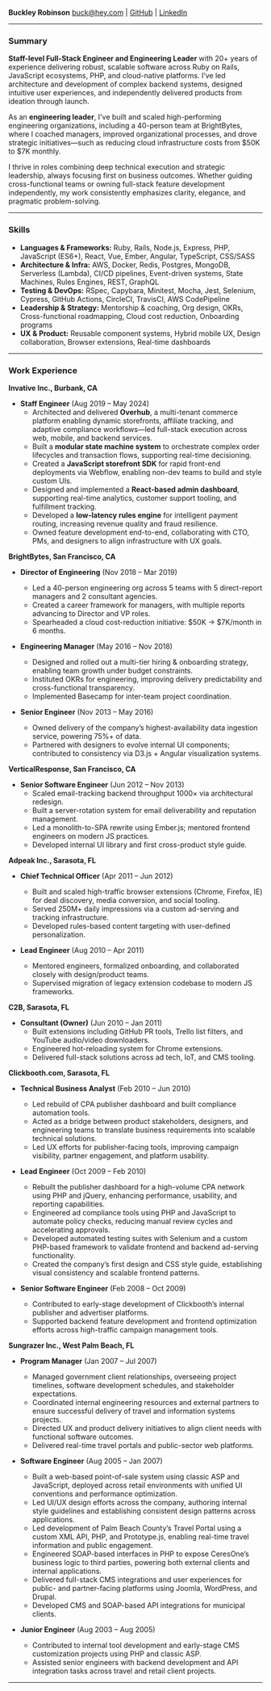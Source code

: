 **Buckley Robinson**
buck@hey.com | [GitHub](https://github.com/evilbuck) | [LinkedIn](https://linkedin.com/in/evilbuck)

---

### Summary

**Staff-level Full-Stack Engineer and Engineering Leader** with 20+ years of experience delivering robust, scalable software across Ruby on Rails, JavaScript ecosystems, PHP, and cloud-native platforms. I’ve led architecture and development of complex backend systems, designed intuitive user experiences, and independently delivered products from ideation through launch.

As an **engineering leader**, I've built and scaled high-performing engineering organizations, including a 40-person team at BrightBytes, where I coached managers, improved organizational processes, and drove strategic initiatives—such as reducing cloud infrastructure costs from $50K to $7K monthly.

I thrive in roles combining deep technical execution and strategic leadership, always focusing first on business outcomes. Whether guiding cross-functional teams or owning full-stack feature development independently, my work consistently emphasizes clarity, elegance, and pragmatic problem-solving.

---

### Skills

- **Languages & Frameworks:** Ruby, Rails, Node.js, Express, PHP, JavaScript (ES6+), React, Vue, Ember, Angular, TypeScript, CSS/SASS
- **Architecture & Infra:** AWS, Docker, Redis, Postgres, MongoDB, Serverless (Lambda), CI/CD pipelines, Event-driven systems, State Machines, Rules Engines, REST, GraphQL
- **Testing & DevOps:** RSpec, Capybara, Minitest, Mocha, Jest, Selenium, Cypress, GitHub Actions, CircleCI, TravisCI, AWS CodePipeline
- **Leadership & Strategy:** Mentorship & coaching, Org design, OKRs, Cross-functional roadmapping, Cloud cost reduction, Onboarding programs
- **UX & Product:** Reusable component systems, Hybrid mobile UX, Design collaboration, Browser extensions, Real-time dashboards

---

### Work Experience

**Invative Inc., Burbank, CA**

- **Staff Engineer** (Aug 2019 – May 2024)
  - Architected and delivered **Overhub**, a multi-tenant commerce platform enabling dynamic storefronts, affiliate tracking, and adaptive compliance workflows—led full-stack execution across web, mobile, and backend services.
  - Built a **modular state machine system** to orchestrate complex order lifecycles and transaction flows, supporting real-time decisioning.
  - Created a **JavaScript storefront SDK** for rapid front-end deployments via Webflow, enabling non-dev teams to build and style custom UIs.
  - Designed and implemented a **React-based admin dashboard**, supporting real-time analytics, customer support tooling, and fulfillment tracking.
  - Developed a **low-latency rules engine** for intelligent payment routing, increasing revenue quality and fraud resilience.
  - Owned feature development end-to-end, collaborating with CTO, PMs, and designers to align infrastructure with UX goals.

**BrightBytes, San Francisco, CA**

- **Director of Engineering** (Nov 2018 – Mar 2019)

  - Led a 40-person engineering org across 5 teams with 5 direct-report managers and 2 consultant agencies.
  - Created a career framework for managers, with multiple reports advancing to Director and VP roles.
  - Spearheaded a cloud cost-reduction initiative: $50K → $7K/month in 6 months.

- **Engineering Manager** (May 2016 – Nov 2018)

  - Designed and rolled out a multi-tier hiring & onboarding strategy, enabling team growth under budget constraints.
  - Instituted OKRs for engineering, improving delivery predictability and cross-functional transparency.
  - Implemented Basecamp for inter-team project coordination.

- **Senior Engineer** (Nov 2013 – May 2016)
  - Owned delivery of the company’s highest-availability data ingestion service, powering 75%+ of data.
  - Partnered with designers to evolve internal UI components; contributed to consistency via D3.js + Angular visualization systems.

**VerticalResponse, San Francisco, CA**

- **Senior Software Engineer** (Jun 2012 – Nov 2013)
  - Scaled email-tracking backend throughput 1000× via architectural redesign.
  - Built a server-rotation system for email deliverability and reputation management.
  - Led a monolith-to-SPA rewrite using Ember.js; mentored frontend engineers on modern JS practices.
  - Developed internal UI library and first cross-product style guide.

**Adpeak Inc., Sarasota, FL**

- **Chief Technical Officer** (Apr 2011 – Jun 2012)

  - Built and scaled high-traffic browser extensions (Chrome, Firefox, IE) for deal discovery, media conversion, and social tooling.
  - Served 250M+ daily impressions via a custom ad-serving and tracking infrastructure.
  - Developed rules-based content targeting with user-defined personalization.

- **Lead Engineer** (Aug 2010 – Apr 2011)
  - Mentored engineers, formalized onboarding, and collaborated closely with design/product teams.
  - Supervised migration of legacy extension codebase to modern JS frameworks.

**C2B, Sarasota, FL**

- **Consultant (Owner)** (Jun 2010 – Jan 2011)
  - Built extensions including GitHub PR tools, Trello list filters, and YouTube audio/video downloaders.
  - Engineered hot-reloading system for Chrome extensions.
  - Delivered full-stack solutions across ad tech, IoT, and CMS tooling.

**Clickbooth.com, Sarasota, FL**

- **Technical Business Analyst** (Feb 2010 – Jun 2010)

  - Led rebuild of CPA publisher dashboard and built compliance automation tools.
  - Acted as a bridge between product stakeholders, designers, and engineering teams to translate business requirements into scalable technical solutions.
  - Led UX efforts for publisher-facing tools, improving campaign visibility, partner engagement, and platform usability.

- **Lead Engineer** (Oct 2009 – Feb 2010)

  - Rebuilt the publisher dashboard for a high-volume CPA network using PHP and jQuery, enhancing performance, usability, and reporting capabilities.
  - Engineered ad compliance tools using PHP and JavaScript to automate policy checks, reducing manual review cycles and accelerating approvals.
  - Developed automated testing suites with Selenium and a custom PHP-based framework to validate frontend and backend ad-serving functionality.
  - Created the company’s first design and CSS style guide, establishing visual consistency and scalable frontend patterns.

- **Senior Software Engineer** (Feb 2008 – Oct 2009)
  - Contributed to early-stage development of Clickbooth’s internal publisher and advertiser platforms.
  - Supported backend feature development and frontend optimization efforts across high-traffic campaign management tools.

**Sungrazer Inc., West Palm Beach, FL**

- **Program Manager** (Jan 2007 – Jul 2007)

  - Managed government client relationships, overseeing project timelines, software development schedules, and stakeholder expectations.
  - Coordinated internal engineering resources and external partners to ensure successful delivery of travel and information systems projects.
  - Directed UX and product delivery initiatives to align client needs with functional software outcomes.
  - Delivered real-time travel portals and public-sector web platforms.

- **Software Engineer** (Aug 2005 – Jan 2007)

  - Built a web-based point-of-sale system using classic ASP and JavaScript, deployed across retail environments with unified UI conventions and performance optimization.
  - Led UI/UX design efforts across the company, authoring internal style guidelines and establishing consistent design patterns across applications.
  - Led development of Palm Beach County’s Travel Portal using a custom XML API, PHP, and Prototype.js, enabling real-time travel information and public engagement.
  - Engineered SOAP-based interfaces in PHP to expose CeresOne’s business logic to third parties, powering both external clients and internal applications.
  - Delivered full-stack CMS integrations and user experiences for public- and partner-facing platforms using Joomla, WordPress, and Drupal.
  - Developed CMS and SOAP-based API integrations for municipal clients.

- **Junior Engineer** (Aug 2003 – Aug 2005)
  - Contributed to internal tool development and early-stage CMS customization projects using PHP and classic ASP.
  - Assisted senior engineers with backend development and API integration tasks across travel and retail client projects.

---
